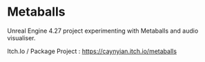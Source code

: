 # Metaballs
Unreal Engine 4.27 project experimenting with Metaballs and audio visualiser.

Itch.Io / Package Project : https://caynyian.itch.io/metaballs
